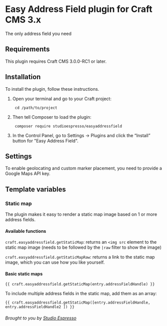 # Easy Address Field plugin for Craft CMS 3.x

The only address field you need

## Requirements

This plugin requires Craft CMS 3.0.0-RC1 or later.

## Installation

To install the plugin, follow these instructions.

1. Open your terminal and go to your Craft project:

        cd /path/to/project

2. Then tell Composer to load the plugin:

        composer require studioespresso/easyaddressfield

3. In the Control Panel, go to Settings → Plugins and click the “Install” button for "Easy Address Field".

## Settings

To enable geolocating and custom marker placement, you need to provide a Google Maps API key. 

## Template variables

### Static map

The plugin makes it easy to render a static map image based on 1 or more address fields. 

#### Available functions

`craft.easyaddressfield.getStaticMap`: returns an `<img src` element to the static map image (needs to be followed by the `|raw` filter to show the image)

`craft.easyaddressfield.getStaticMapRaw`: returns a link to the static map image, which you can use how you like yourself.

#### Basic static maps

`{{ craft.easyaddressfield.getStaticMap(entry.addressFieldHandle) }}`

To include multiple address fields in the static map, add them as an array:

`{{ craft.easyaddressfield.getStaticMap([entry.addressFieldHandle, entry.addressFieldHandle2 ]) }}`

###### Brought to you by [Studio Espresso](https://studioespresso.co)